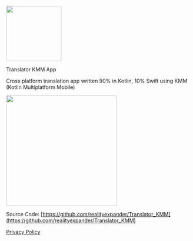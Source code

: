 [<img src="https://user-images.githubusercontent.com/5157474/218233986-0d42e2be-669e-4948-835a-a15c02179510.png" width=150 />](https://user-images.githubusercontent.com/5157474/218233986-0d42e2be-669e-4948-835a-a15c02179510.png)

Translator KMM App

Cross platform translation app written 90% in Kotlin, 10% Swift using KMM (Kotlin Multiplatform Mobile)

[<img src="https://user-images.githubusercontent.com/5157474/218284001-b0c2e89a-3139-41f9-826e-0cf3bc605c7b.jpg" width=300/>](https://user-images.githubusercontent.com/5157474/218284001-b0c2e89a-3139-41f9-826e-0cf3bc605c7b.jpg)

Source Code: [https://github.com/realityexpander/Translator_KMM](https://github.com/realityexpander/Translator_KMM)

[Privacy Policy](/privacy_policy.html)

